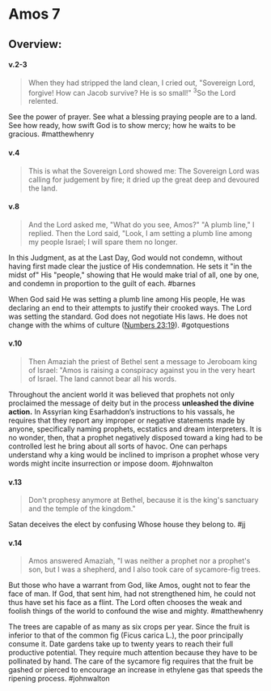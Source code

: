 # Amos 7

## Overview:



#### v.2-3
>When they had stripped the land clean, I cried out, "Sovereign Lord, forgive! How can Jacob survive? He is so small!" <sup>3</sup>So the Lord relented.

See the power of prayer. See what a blessing praying people are to a land. See how ready, how swift God is to show mercy; how he waits to be gracious.
#matthewhenry 

#### v.4
>This is what the Sovereign Lord showed me: The Sovereign Lord was calling for judgement by fire; it dried up the great deep and devoured the land.

#### v.8
>And the Lord asked me, "What do you see, Amos?" "A plumb line," I replied. Then the Lord said, "Look, I am setting a plumb line among my people Israel; I will spare them no longer.

In this Judgment, as at the Last Day, God would not condemn, without having first made clear the justice of His condemnation. He sets it "in the midst of" His "people," showing that He would make trial of all, one by one, and condemn in proportion to the guilt of each.
#barnes 

When God said He was setting a plumb line among His people, He was declaring an end to their attempts to justify their crooked ways. The Lord was setting the standard. God does not negotiate His laws. He does not change with the whims of culture ([Numbers 23:19](Numbers23#v.19)).
#gotquestions 

#### v.10
>Then Amaziah the priest of Bethel sent a message to Jeroboam king of Israel: "Amos is raising a conspiracy against you in the very heart of Israel. The land cannot bear all his words.

Throughout the ancient world it was believed that prophets not only proclaimed the message of deity but in the process **unleashed the divine action.** In Assyrian king Esarhaddon’s instructions to his vassals, he requires that they report any improper or negative statements made by anyone, specifically naming prophets, ecstatics and dream interpreters. It is no wonder, then, that a prophet negatively disposed toward a king had to be controlled lest he bring about all sorts of havoc. One can perhaps understand why a king would be inclined to imprison a prophet whose very words might incite insurrection or impose doom.
#johnwalton 

#### v.13
>Don't prophesy anymore at Bethel, because it is the king's sanctuary and the temple of the kingdom."

Satan deceives the elect by confusing Whose house they belong to.
#jj 

#### v.14
>Amos answered Amaziah, "I was neither a prophet nor a prophet's son, but I was a shepherd, and I also took care of sycamore-fig trees.

But those who have a warrant from God, like Amos, ought not to fear the face of man. If God, that sent him, had not strengthened him, he could not thus have set his face as a flint. The Lord often chooses the weak and foolish things of the world to confound the wise and mighty.
#matthewhenry 

The trees are capable of as many as six crops per year. Since the fruit is inferior to that of the common fig (Ficus carica L.), the poor principally consume it. Date gardens take up to twenty years to reach their full productive potential. They require much attention because they have to be pollinated by hand. The care of the sycamore fig requires that the fruit be gashed or pierced to encourage an increase in ethylene gas that speeds the ripening process.
#johnwalton 

